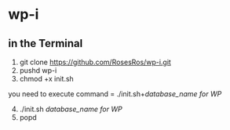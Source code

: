# wp-i

## in the Terminal

1) git clone https://github.com/RosesRos/wp-i.git
2) pushd wp-i
3) chmod +x init.sh

you need to execute command = ./init.sh+*database_name for WP*

4) ./init.sh *database_name for WP*
5) popd
   
